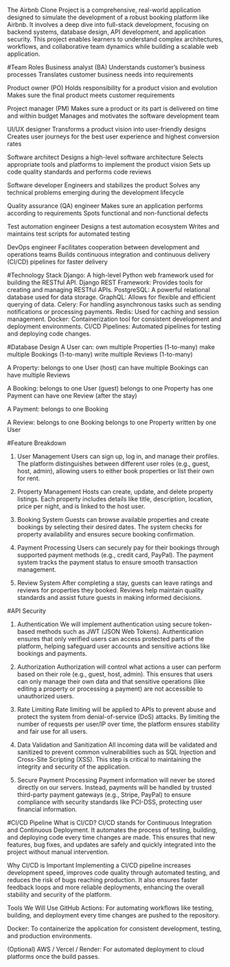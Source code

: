 The Airbnb Clone Project is a comprehensive, real-world application designed to simulate the development of a robust booking platform like Airbnb. It involves a deep dive into full-stack development, focusing on backend systems, database design, API development, and application security. This project enables learners to understand complex architectures, workflows, and collaborative team dynamics while building a scalable web application.

#Team Roles
Business analyst (BA)
Understands customer’s business processes
Translates customer business needs into requirements

Product owner (PO)
Holds responsibility for a product vision and evolution
Makes sure the final product meets customer requirements

Project manager (PM)
Makes sure a product or its part is delivered on time and within budget
Manages and motivates the software development team

UI/UX designer
Transforms a product vision into user-friendly designs
Creates user journeys for the best user experience and highest conversion rates

Software architect
Designs a high-level software architecture
Selects appropriate tools and platforms to implement the product vision
Sets up code quality standards and performs code reviews

Software developer
Engineers and stabilizes the product
Solves any technical problems emerging during the development lifecycle

Quality assurance (QA) engineer
Makes sure an application performs according to requirements
Spots functional and non-functional defects

Test automation engineer
Designs a test automation ecosystem
Writes and maintains test scripts for automated testing

DevOps engineer
Facilitates cooperation between development and operations teams
Builds continuous integration and continuous delivery (CI/CD) pipelines for faster delivery

#Technology Stack
Django: A high-level Python web framework used for building the RESTful API.
Django REST Framework: Provides tools for creating and managing RESTful APIs.
PostgreSQL: A powerful relational database used for data storage.
GraphQL: Allows for flexible and efficient querying of data.
Celery: For handling asynchronous tasks such as sending notifications or processing payments.
Redis: Used for caching and session management.
Docker: Containerization tool for consistent development and deployment environments.
CI/CD Pipelines: Automated pipelines for testing and deploying code changes.


#Database Design
A User can:
own multiple Properties (1-to-many)
make multiple Bookings (1-to-many)
write multiple Reviews (1-to-many)

A Property:
belongs to one User (host)
can have multiple Bookings
can have multiple Reviews

A Booking:
belongs to one User (guest)
belongs to one Property
has one Payment
can have one Review (after the stay)

A Payment:
belongs to one Booking

A Review:
belongs to one Booking
belongs to one Property
written by one User

#Feature Breakdown
1. User Management
Users can sign up, log in, and manage their profiles. The platform distinguishes between different user roles (e.g., guest, host, admin), allowing users to either book properties or list their own for rent.

2. Property Management
Hosts can create, update, and delete property listings. Each property includes details like title, description, location, price per night, and is linked to the host user.

3. Booking System
Guests can browse available properties and create bookings by selecting their desired dates. The system checks for property availability and ensures secure booking confirmation.

4. Payment Processing
Users can securely pay for their bookings through supported payment methods (e.g., credit card, PayPal). The payment system tracks the payment status to ensure smooth transaction management.

5. Review System
After completing a stay, guests can leave ratings and reviews for properties they booked. Reviews help maintain quality standards and assist future guests in making informed decisions.

#API Security
1. Authentication
We will implement authentication using secure token-based methods such as JWT (JSON Web Tokens). Authentication ensures that only verified users can access protected parts of the platform, helping safeguard user accounts and sensitive actions like bookings and payments.

2. Authorization
Authorization will control what actions a user can perform based on their role (e.g., guest, host, admin). This ensures that users can only manage their own data and that sensitive operations (like editing a property or processing a payment) are not accessible to unauthorized users.

3. Rate Limiting
Rate limiting will be applied to APIs to prevent abuse and protect the system from denial-of-service (DoS) attacks. By limiting the number of requests per user/IP over time, the platform ensures stability and fair use for all users.

4. Data Validation and Sanitization
All incoming data will be validated and sanitized to prevent common vulnerabilities such as SQL Injection and Cross-Site Scripting (XSS). This step is critical to maintaining the integrity and security of the application.

5. Secure Payment Processing
Payment information will never be stored directly on our servers. Instead, payments will be handled by trusted third-party payment gateways (e.g., Stripe, PayPal) to ensure compliance with security standards like PCI-DSS, protecting user financial information.

#CI/CD Pipeline
What is CI/CD?
CI/CD stands for Continuous Integration and Continuous Deployment. It automates the process of testing, building, and deploying code every time changes are made. This ensures that new features, bug fixes, and updates are safely and quickly integrated into the project without manual intervention.

Why CI/CD is Important
Implementing a CI/CD pipeline increases development speed, improves code quality through automated testing, and reduces the risk of bugs reaching production. It also ensures faster feedback loops and more reliable deployments, enhancing the overall stability and security of the platform.

Tools We Will Use
GitHub Actions: For automating workflows like testing, building, and deployment every time changes are pushed to the repository.

Docker: To containerize the application for consistent development, testing, and production environments.

(Optional) AWS / Vercel / Render: For automated deployment to cloud platforms once the build passes.

